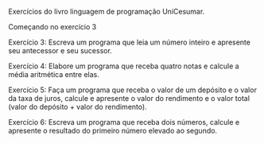 Exercícios do livro linguagem de programação UniCesumar.

Começando no exercício 3

Exercício 3:
Escreva um programa que leia um número inteiro e apresente seu antecessor e
seu sucessor.

Exercício 4:
Elabore um programa que receba quatro notas e calcule a média aritmética entre
elas.

Exercício 5:
Faça um programa que receba o valor de um depósito e o valor da taxa de juros,
calcule e apresente o valor do rendimento e o valor total (valor do depósito + valor
do rendimento).

Exercício 6:
Escreva um programa que receba dois números, calcule e apresente o resultado do
primeiro número elevado ao segundo.
